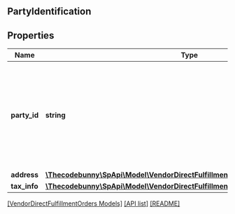 ## PartyIdentification

## Properties

Name | Type | Description | Notes
------------ | ------------- | ------------- | -------------
**party_id** | **string** | Assigned identification for the party. For example, warehouse code or vendor code. Please refer to specific party for more details. |
**address** | [**\Thecodebunny\SpApi\Model\VendorDirectFulfillmentOrders\Address**](Address.md) |  | [optional]
**tax_info** | [**\Thecodebunny\SpApi\Model\VendorDirectFulfillmentOrders\TaxRegistrationDetails**](TaxRegistrationDetails.md) |  | [optional]

[[VendorDirectFulfillmentOrders Models]](../) [[API list]](../../Api) [[README]](../../../README.md)
